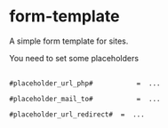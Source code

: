 # form-template
A simple form template for sites.


You need to set some placeholders

<pre>
 <code>
#placeholder_url_php# 			=  ...  <br/>
#placeholder_mail_to# 			=  ...  <br/>
#placeholder_url_redirect# 	=  ...  <br/>
 </code>
</pre> 